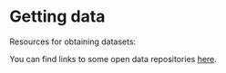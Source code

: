 # Getting data

Resources for obtaining datasets:

You can find links to some open data repositories [here](/docs/open_data.md#Data-Resources).
